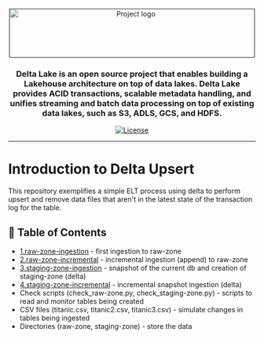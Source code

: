 <p align="center">
  <a href="" rel="noopener">
 <img width=500px height=100px src="https://docs.delta.io/latest/_static/delta-lake-logo.png" alt="Project logo"></a>
</p>

<h3 align="center">Delta Lake is an open source project that enables building a Lakehouse architecture on top of data lakes. Delta Lake provides ACID transactions, scalable metadata handling, and unifies streaming and batch data processing on top of existing data lakes, such as S3, ADLS, GCS, and HDFS.</h3>

<div align="center">

[![License](https://img.shields.io/badge/license-MIT-blue.svg)](/LICENSE)

</div>

---

# Introduction to Delta Upsert
This repository exemplifies a simple ELT process using delta to perform upsert and remove data files that aren't in the latest state of the transaction log for the table.

## 📝 Table of Contents

- [1.raw-zone-ingestion](https://github.com/anneglienke/upsert-delta/blob/main/1.raw-zone-ingestion.py) - first ingestion to raw-zone
- [2.raw-zone-incremental](https://github.com/anneglienke/upsert-delta/blob/main/2.raw-zone-incremental.py) - incremental ingestion (append) to raw-zone 
- [3.staging-zone-ingestion](https://github.com/anneglienke/upsert-delta/blob/main/3.staging-zone-ingestion.py) - snapshot of the current db and creation of staging-zone (delta)
- [4.staging-zone-incremental](https://github.com/anneglienke/upsert-delta/blob/main/4.staging-zone-incremental.py) - incremental snapshot ingestion (delta)
- Check scripts (check_raw-zone.py, check_staging-zone.py) - scripts to read and monitor tables being created
- CSV files (titanic.csv, titanic2.csv, titanic3.csv) - simulate changes in tables being ingested
- Directories (raw-zone, staging-zone) - store the data 

